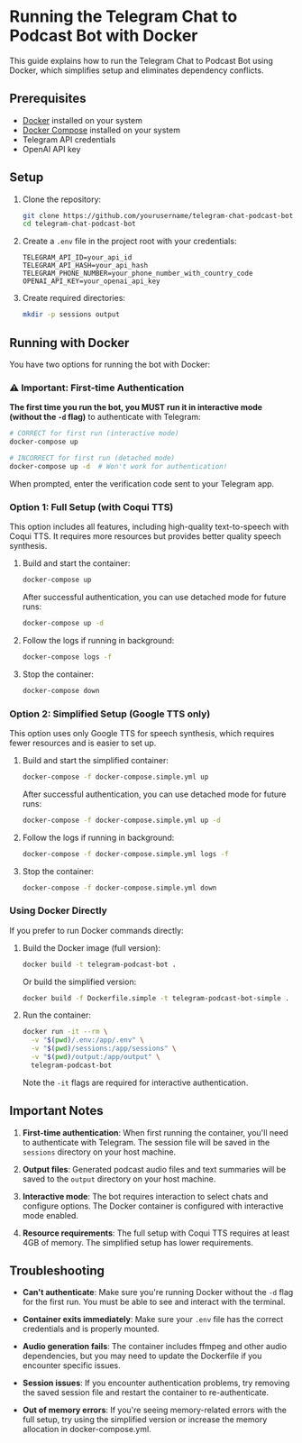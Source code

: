 # Running the Telegram Chat to Podcast Bot with Docker

This guide explains how to run the Telegram Chat to Podcast Bot using Docker, which simplifies setup and eliminates dependency conflicts.

## Prerequisites

- [Docker](https://docs.docker.com/get-docker/) installed on your system
- [Docker Compose](https://docs.docker.com/compose/install/) installed on your system
- Telegram API credentials
- OpenAI API key

## Setup

1. Clone the repository:
   ```bash
   git clone https://github.com/yourusername/telegram-chat-podcast-bot.git
   cd telegram-chat-podcast-bot
   ```

2. Create a `.env` file in the project root with your credentials:
   ```
   TELEGRAM_API_ID=your_api_id
   TELEGRAM_API_HASH=your_api_hash
   TELEGRAM_PHONE_NUMBER=your_phone_number_with_country_code
   OPENAI_API_KEY=your_openai_api_key
   ```

3. Create required directories:
   ```bash
   mkdir -p sessions output
   ```

## Running with Docker

You have two options for running the bot with Docker:

### ⚠️ Important: First-time Authentication

**The first time you run the bot, you MUST run it in interactive mode (without the `-d` flag)** to authenticate with Telegram:

```bash
# CORRECT for first run (interactive mode)
docker-compose up

# INCORRECT for first run (detached mode)
docker-compose up -d  # Won't work for authentication!
```

When prompted, enter the verification code sent to your Telegram app.

### Option 1: Full Setup (with Coqui TTS)

This option includes all features, including high-quality text-to-speech with Coqui TTS.
It requires more resources but provides better quality speech synthesis.

1. Build and start the container:
   ```bash
   docker-compose up
   ```

   After successful authentication, you can use detached mode for future runs:
   ```bash
   docker-compose up -d
   ```

2. Follow the logs if running in background:
   ```bash
   docker-compose logs -f
   ```

3. Stop the container:
   ```bash
   docker-compose down
   ```

### Option 2: Simplified Setup (Google TTS only)

This option uses only Google TTS for speech synthesis, which requires fewer resources
and is easier to set up.

1. Build and start the simplified container:
   ```bash
   docker-compose -f docker-compose.simple.yml up
   ```

   After successful authentication, you can use detached mode for future runs:
   ```bash
   docker-compose -f docker-compose.simple.yml up -d
   ```

2. Follow the logs if running in background:
   ```bash
   docker-compose -f docker-compose.simple.yml logs -f
   ```

3. Stop the container:
   ```bash
   docker-compose -f docker-compose.simple.yml down
   ```

### Using Docker Directly

If you prefer to run Docker commands directly:

1. Build the Docker image (full version):
   ```bash
   docker build -t telegram-podcast-bot .
   ```

   Or build the simplified version:
   ```bash
   docker build -f Dockerfile.simple -t telegram-podcast-bot-simple .
   ```

2. Run the container:
   ```bash
   docker run -it --rm \
     -v "$(pwd)/.env:/app/.env" \
     -v "$(pwd)/sessions:/app/sessions" \
     -v "$(pwd)/output:/app/output" \
     telegram-podcast-bot
   ```

   Note the `-it` flags are required for interactive authentication.

## Important Notes

1. **First-time authentication**: When first running the container, you'll need to authenticate with Telegram. The session file will be saved in the `sessions` directory on your host machine.

2. **Output files**: Generated podcast audio files and text summaries will be saved to the `output` directory on your host machine.

3. **Interactive mode**: The bot requires interaction to select chats and configure options. The Docker container is configured with interactive mode enabled.

4. **Resource requirements**: The full setup with Coqui TTS requires at least 4GB of memory. The simplified setup has lower requirements.

## Troubleshooting

- **Can't authenticate**: Make sure you're running Docker without the `-d` flag for the first run. You must be able to see and interact with the terminal.
  
- **Container exits immediately**: Make sure your `.env` file has the correct credentials and is properly mounted.
  
- **Audio generation fails**: The container includes ffmpeg and other audio dependencies, but you may need to update the Dockerfile if you encounter specific issues.

- **Session issues**: If you encounter authentication problems, try removing the saved session file and restart the container to re-authenticate.

- **Out of memory errors**: If you're seeing memory-related errors with the full setup, try using the simplified version or increase the memory allocation in docker-compose.yml. 
